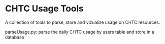 CHTC Usage Tools
=================

A collection of tools to parse, store and vizualize usage on CHTC resources.

parseUsage.py: parse the daily CHTC usage by users table and store in a database

